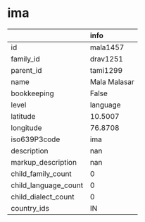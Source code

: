 # ima
|                      | info         |
|:---------------------|:-------------|
| id                   | mala1457     |
| family_id            | drav1251     |
| parent_id            | tami1299     |
| name                 | Mala Malasar |
| bookkeeping          | False        |
| level                | language     |
| latitude             | 10.5007      |
| longitude            | 76.8708      |
| iso639P3code         | ima          |
| description          | nan          |
| markup_description   | nan          |
| child_family_count   | 0            |
| child_language_count | 0            |
| child_dialect_count  | 0            |
| country_ids          | IN           |
